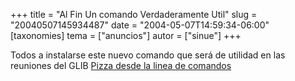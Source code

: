 +++
title = "Al Fin Un comando Verdaderamente Util"
slug = "20040507145934487"
date = "2004-05-07T14:59:34-06:00"
[taxonomies]
tema = ["anuncios"]
autor = ["sinue"]
+++

Todos a instalarse este nuevo comando que será de utilidad en las
reuniones del GLIB [Pizza desde la linea de
comandos](http://www.beigerecords.com/cory/pizza_party/)

